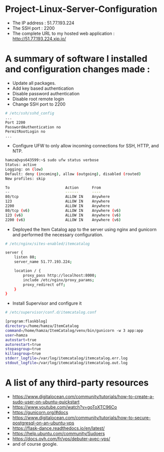 # Project-Linux-Server-Configuration

- The IP address : 51.77.193.224 
- The SSH port   : 2200
- The complete URL to my hosted web application : http://51.77.193.224.xip.io/

# A summary of software I installed and configuration changes made : 
- Update all packages.
- Add key based authentication
- Disable password authentication
- Disable root remote login
- Change SSH port to 2200
```bash
# /etc/ssh/sshd_config
...
Port 2200
PasswordAuthentication no
PermitRootLogin no
...
```

- Configure UFW to only allow incoming connections for SSH, HTTP, and NTP.
```bash
hamza@vps643599:~$ sudo ufw status verbose
Status: active
Logging: on (low)
Default: deny (incoming), allow (outgoing), disabled (routed)
New profiles: skip

To                         Action      From
--                         ------      ----
80/tcp                     ALLOW IN    Anywhere
123                        ALLOW IN    Anywhere
2200                       ALLOW IN    Anywhere
80/tcp (v6)                ALLOW IN    Anywhere (v6)
123 (v6)                   ALLOW IN    Anywhere (v6)
2200 (v6)                  ALLOW IN    Anywhere (v6)
```

- Deployed the Item Catalog app to the server using nginx and gunicorn and performed the necessary configuration.
```bash
# /etc/nginx/sites-enabled/itemcatalog

server {
    listen 80;
    server_name 51.77.193.224;

    location / {
        proxy_pass http://localhost:8000;
        include /etc/nginx/proxy_params;
        proxy_redirect off;
    }
}
```
- Install Supervisor and configure it
```bash
# /etc/supervisor/conf.d/itemcatalog.conf

[program:flaskblog]
directory=/home/hamza/ItemCatalog
command=/home/hamza/ItemCatalog/venv/bin/gunicorn -w 3 app:app
user=hamza
autostart=true
autorestart=true
stopasgroup=true
killasgroup=true
stderr_logfile=/var/log/itemcatalog/itemcatalog.err.log
stdout_logfile=/var/log/itemcatalog/itemcatalog.out.log
```

# A list of any third-party resources
- https://www.digitalocean.com/community/tutorials/how-to-create-a-sudo-user-on-ubuntu-quickstart
- https://www.youtube.com/watch?v=goToXTC96Co
- https://gunicorn.org/#docs
- https://www.digitalocean.com/community/tutorials/how-to-secure-postgresql-on-an-ubuntu-vps
- https://flask-dance.readthedocs.io/en/latest/
- https://help.ubuntu.com/community/Sudoers
- https://docs.ovh.com/fr/vps/debuter-avec-vps/
- and of course google.
